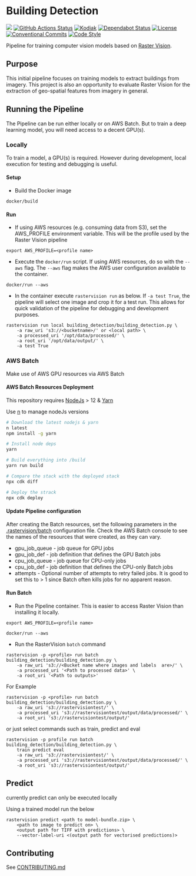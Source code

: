 
# Building Detection
![](https://img.shields.io/badge/WIP-Work%20In%20Progress-orange)
[![GitHub Actions Status](https://github.com/linz/building-detection/workflows/Build/badge.svg)](https://github.com/linz/building-detection/actions)
[![Kodiak](https://badgen.net/badge/Kodiak/enabled?labelColor=2e3a44&color=F39938)](https://kodiakhq.com/)
[![Dependabot Status](https://badgen.net/badge/Dependabot/enabled?labelColor=2e3a44&color=blue)](https://github.com/linz/building-detection/network/updates)
[![License](https://img.shields.io/badge/license-MIT-blue.svg)](https://github.com/linz/building-detection/blob/master/LICENSE)
[![Conventional Commits](https://badgen.net/badge/Commits/conventional?labelColor=2e3a44&color=EC5772)](https://conventionalcommits.org)
[![Code Style](https://badgen.net/badge/Code%20Style/black?labelColor=2e3a44&color=000000)](https://github.com/psf/black)

Pipeline for training computer vision models based on [Raster Vision](https://github.com/azavea/raster-vision).

## Purpose
This initial pipeline focuses on training models to extract buildings from imagery. 
This project is also an opportunity to evaluate Raster Vision for the extraction of 
geo-spatial features from imagery in general.

## Running the Pipeline
The Pipeline can be run either locally or on AWS Batch. But to train a deep 
learning model, you will need access to a decent GPU(s).

### Locally
To train a model, a GPU(s) is required. However during development, local execution 
for testing and debugging is useful. 

#### Setup

* Build the Docker image 

`docker/build`

#### Run

* If using AWS resources (e.g. consuming data from S3), set the AWS_PROFILE 
environment variable. This will be the profile used by the Raster Vision pipeline

`export AWS_PROFILE=<profile name>`

* Execute the `docker/run` script.
If using AWS resources, do so with the `--aws` flag. The `--aws` flag makes the AWS
user configuration available to the container.

`docker/run --aws`

* In the container execute `rastervision run` as below. 
If `-a test True`, the pipeline will select one image and crop it for a 
test run. This allows for quick validation of the pipeline for debugging and
development purposes. 

```
rastervision run local building_detection/building_detection.py \
    -a raw_uri 's3://<bucketname>/' or <local path> \
    -a processed_uri '/opt/data/processed/' \
    -a root_uri '/opt/data/output/' \
    -a test True
```

### AWS Batch
Make use of AWS GPU resources via AWS Batch


#### AWS Batch Resources Deployment 
This repository requires [NodeJs](https://nodejs.org/en/) > 12 & [Yarn](https://yarnpkg.com/en/)

Use [n](https://github.com/tj/n) to manage nodeJs versions

```bash
# Download the latest nodejs & yarn
n latest
npm install -g yarn

# Install node deps
yarn

# Build everything into /build
yarn run build

# Compare the stack with the deployed stack 
npx cdk diff

# Deploy the strack 
npx cdk deploy
```

#### Update Pipeline configuration
After creating the Batch resources, set the following parameters in the
 [.rastervision/batch](https://github.com/linz/building-detection/blob/.rastervision/batch) 
 configuration file. Check the AWS Batch console to see the names of the 
resources that were created, as they can vary. 

* gpu_job_queue - job queue for GPU jobs
* gpu_job_def - job definition that defines the GPU Batch jobs
* cpu_job_queue - job queue for CPU-only jobs
* cpu_job_def - job definition that defines the CPU-only Batch jobs
* attempts - Optional number of attempts to retry failed jobs. It is good to set this to > 1 since Batch often kills jobs for no apparent reason.



#### Run Batch
* Run the Pipeline container. This is easier to access Raster Vision than installing it locally.

`export AWS_PROFILE=<profile name>`

`docker/run --aws`

* Run the RasterVision `batch` command

```
rastervision -p <profile> run batch building_detection/building_detection.py \
    -a raw_uri 's3://<Bucket name where images and labels  are>/' \
    -a processed_uri '<Path to processed data>' \
    -a root_uri '<Path to outputs>'
```

For Example
```
rastervision -p <profile> run batch building_detection/building_detection.py \
    -a raw_uri 's3://rastervisiontest/' \
    -a processed_uri 's3://rastervisiontest/output/data/processed/' \
    -a root_uri 's3://rastervisiontest/output/'
```

or just select commands such as train, predict and eval

```
rastervision -p profile run batch building_detection/building_detection.py \
    train predict eval
    -a raw_uri 's3://rastervisiontest/' \
    -a processed_uri 's3://rastervisiontest/output/data/processed/' \
    -a root_uri 's3://rastervisiontest/output/'
```

## Predict
currently predict can only be executed locally 

Using a trained model run the below

```
rastervision predict <path to model-bundle.zip> \
    <path to image to predict on> \
    <output path for TIFF with predictions> \
    --vector-label-uri <(output path for vectorised predictions)>
```



## Contributing 
See [CONTRIBUTING.md](https://github.com/linz/building-detection/blob/master/CONTRIBUTING.md)
